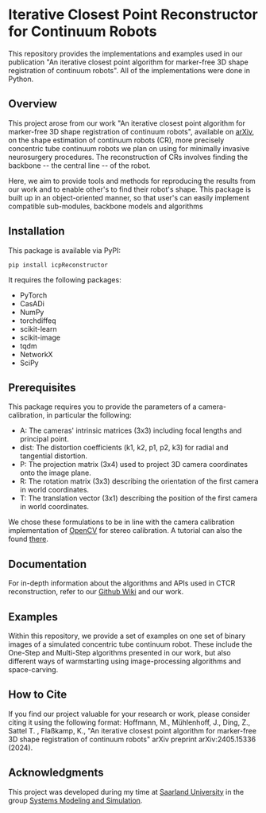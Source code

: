 # Iterative Closest Point Reconstructor for Continuum Robots

This repository provides the implementations and examples used in our publication "An iterative closest point algorithm for marker-free 3D shape registration of continuum robots". All of the implementations were done in Python.

## Overview

This project arose from our work "An iterative closest point algorithm for marker-free 3D shape registration of continuum robots", available on [arXiv](https://arxiv.org/abs/2405.15336), on the shape estimation of continuum robots (CR), more precisely concentric tube continuum robots we plan on using for minimally invasive neurosurgery procedures. The reconstruction of CRs involves finding the backbone -- the central line -- of the robot.

Here, we aim to provide tools and methods for reproducing the results from our work and to enable other's to find their robot's shape. This package is built up in an object-oriented manner, so that user's can easily implement compatible sub-modules, backbone models and algorithms

## Installation
This package is available via PyPI:
```
pip install icpReconstructor
```
It requires the following packages:
- PyTorch
- CasADi
- NumPy
- torchdiffeq     
- scikit-learn
- scikit-image
- tqdm
- NetworkX
- SciPy


## Prerequisites

This package requires you to provide the parameters of a camera-calibration, in particular the following:
- A: The cameras' intrinsic matrices (3x3) including focal lengths and principal point.
- dist: The distortion coefficients (k1, k2, p1, p2, k3) for radial and tangential distortion.
- P: The projection matrix (3x4) used to project 3D camera coordinates onto the image plane.
- R: The rotation matrix (3x3) describing the orientation of the first camera in world coordinates.
- T: The translation vector (3x1) describing the position of the first camera in world coordinates.

We chose these formulations to be in line with the camera calibration implementation of [OpenCV](https://docs.opencv.org/4.x/d9/d0c/group__calib3d.html) for stereo calibration. A tutorial can also the found [there](https://docs.opencv.org/4.x/dc/dbb/tutorial_py_calibration.html).

## Documentation

For in-depth information about the algorithms and APIs used in CTCR reconstruction, refer to our [Github Wiki](https://github.com/MKHoffmann/icpReconstructor/wiki) and our work.

## Examples

Within this repository, we provide a set of examples on one set of binary images of a simulated concentric tube continuum robot. These include the One-Step and Multi-Step algorithms presented in our work, but also different ways of warmstarting using image-processing algorithms and space-carving.

## How to Cite

If you find our project valuable for your research or work, please consider citing it using the following format:
Hoffmann, M., Mühlenhoff, J., Ding, Z., Sattel T. , Flaßkamp, K., "An iterative closest point algorithm for marker-free 3D shape registration of continuum robots" arXiv preprint arXiv:2405.15336 (2024).

## Acknowledgments
This project was developed during my time at [Saarland University](https://www.uni-saarland.de/en/home.html) in the group [Systems Modeling and Simulation](https://www.uni-saarland.de/lehrstuhl/flasskamp/landing-page.html).
